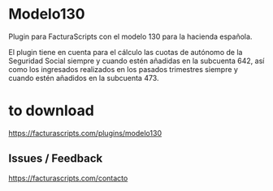# Modelo130
Plugin para FacturaScripts con el modelo 130 para la hacienda española.

El plugin tiene en cuenta para el cálculo las cuotas de autónomo de la Seguridad Social siempre y cuando estén añadidas en la subcuenta 642, así como los ingresados realizados en los pasados trimestres siempre y cuando estén añadidos en la subcuenta 473.

# to download
https://facturascripts.com/plugins/modelo130

## Issues / Feedback
https://facturascripts.com/contacto